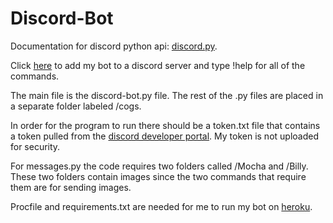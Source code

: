 # Discord-Bot
Documentation for discord python api: [discord.py](https://discordpy.readthedocs.io/en/latest/index.html).

Click [here](https://discordapp.com/oauth2/authorize?client_id=610685983242846219&permissions=8&scope=bot) to add my bot to a discord server and type !help for all of the commands. 

The main file is the discord-bot.py file. The rest of the .py files are placed in a separate folder labeled /cogs. 

In order for the program to run there should be a token.txt file that contains a token pulled from the [discord developer portal](https://discordapp.com/developers/). 
My token is not uploaded for security. 

For messages.py the code requires two folders called /Mocha and /Billy. 
These two folders contain images since the two commands that require them are for sending images.

Procfile and requirements.txt are needed for me to run my bot on [heroku](https://heroku.com/).


